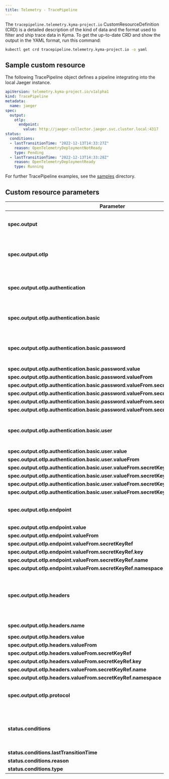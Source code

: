 ```yaml
---
title: Telemetry - TracePipeline
---
```


The `tracepipeline.telemetry.kyma-project.io` CustomResourceDefinition (CRD) is a detailed description of the kind of data and the format used to filter and ship trace data in Kyma. To get the up-to-date CRD and show the output in the YAML format, run this command:

```bash
kubectl get crd tracepipeline.telemetry.kyma-project.io -o yaml
```

## Sample custom resource

The following TracePipeline object defines a pipeline integrating into the local Jaeger instance.

```yaml
apiVersion: telemetry.kyma-project.io/v1alpha1
kind: TracePipeline
metadata:
  name: jaeger
spec:
  output:
    otlp:
      endpoint:
        value: http://jaeger-collector.jaeger.svc.cluster.local:4317
status:
  conditions:
  - lastTransitionTime: "2022-12-13T14:33:27Z"
    reason: OpenTelemetryDeploymentNotReady
    type: Pending
  - lastTransitionTime: "2022-12-13T14:33:28Z"
    reason: OpenTelemetryDeploymentReady
    type: Running
```

For further TracePipeline examples, see the [samples](https://github.com/kyma-project/telemetry-manager/tree/main/config/samples) directory.

## Custom resource parameters

<!-- The table below was generated automatically -->
<!-- Some special tags (html comments) are at the end of lines due to markdown requirements. -->
<!-- The content between "TABLE-START" and "TABLE-END" will be replaced -->

<!-- SKIP-ELEMENT spec -->
<!-- SKIP-ELEMENT status -->
<!-- SKIP-WITH-ANCESTORS spec.template -->

<!-- TABLE-START -->
<!-- TracePipeline -->
| Parameter         | Description                                   |
| ---------------------------------------- | ---------|
| **spec.output** | Configures the trace receiver of a TracePipeline. |
| **spec.output.otlp** | Defines an output using the OpenTelmetry protocol. |
| **spec.output.otlp.authentication** | Defines authentication options for the OTLP output |
| **spec.output.otlp.authentication.basic** | Contains credentials for HTTP basic auth |
| **spec.output.otlp.authentication.basic.password** | Contains the basic auth password or a secret reference |
| **spec.output.otlp.authentication.basic.password.value** |  |
| **spec.output.otlp.authentication.basic.password.valueFrom** |  |
| **spec.output.otlp.authentication.basic.password.valueFrom.secretKeyRef** |  |
| **spec.output.otlp.authentication.basic.password.valueFrom.secretKeyRef.key** |  |
| **spec.output.otlp.authentication.basic.password.valueFrom.secretKeyRef.name** |  |
| **spec.output.otlp.authentication.basic.password.valueFrom.secretKeyRef.namespace** |  |
| **spec.output.otlp.authentication.basic.user** | Contains the basic auth username or a secret reference |
| **spec.output.otlp.authentication.basic.user.value** |  |
| **spec.output.otlp.authentication.basic.user.valueFrom** |  |
| **spec.output.otlp.authentication.basic.user.valueFrom.secretKeyRef** |  |
| **spec.output.otlp.authentication.basic.user.valueFrom.secretKeyRef.key** |  |
| **spec.output.otlp.authentication.basic.user.valueFrom.secretKeyRef.name** |  |
| **spec.output.otlp.authentication.basic.user.valueFrom.secretKeyRef.namespace** |  |
| **spec.output.otlp.endpoint** | Defines the host and port (<host>:<port>) of an OTLP endpoint. |
| **spec.output.otlp.endpoint.value** |  |
| **spec.output.otlp.endpoint.valueFrom** |  |
| **spec.output.otlp.endpoint.valueFrom.secretKeyRef** |  |
| **spec.output.otlp.endpoint.valueFrom.secretKeyRef.key** |  |
| **spec.output.otlp.endpoint.valueFrom.secretKeyRef.name** |  |
| **spec.output.otlp.endpoint.valueFrom.secretKeyRef.namespace** |  |
| **spec.output.otlp.headers** | Custom headers to be added to outgoing HTTP or GRPC requests |
| **spec.output.otlp.headers.name** | Defines the header name |
| **spec.output.otlp.headers.value** |  |
| **spec.output.otlp.headers.valueFrom** |  |
| **spec.output.otlp.headers.valueFrom.secretKeyRef** |  |
| **spec.output.otlp.headers.valueFrom.secretKeyRef.key** |  |
| **spec.output.otlp.headers.valueFrom.secretKeyRef.name** |  |
| **spec.output.otlp.headers.valueFrom.secretKeyRef.namespace** |  |
| **spec.output.otlp.protocol** | Defines the OTLP protocol (http or grpc). |
| **status.conditions** | Contains details for the current condition of this TracePipeline |
| **status.conditions.lastTransitionTime** |  |
| **status.conditions.reason** |  |
| **status.conditions.type** |  |<!-- TABLE-END -->

